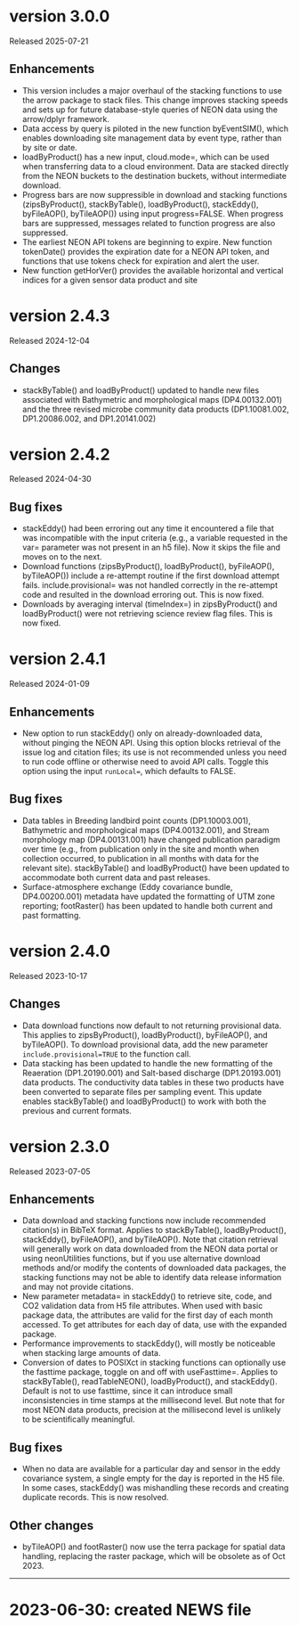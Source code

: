 # version 3.0.0

Released 2025-07-21

## Enhancements

* This version includes a major overhaul of the stacking functions to use the arrow package to stack files. This change improves stacking speeds and sets up for future database-style queries of NEON data using the arrow/dplyr framework.
* Data access by query is piloted in the new function byEventSIM(), which enables downloading site management data by event type, rather than by site or date.
* loadByProduct() has a new input, cloud.mode=, which can be used when transferring data to a cloud environment. Data are stacked directly from the NEON buckets to the destination buckets, without intermediate download.
* Progress bars are now suppressible in download and stacking functions (zipsByProduct(), stackByTable(), loadByProduct(), stackEddy(), byFileAOP(), byTileAOP()) using input progress=FALSE. When progress bars are suppressed, messages related to function progress are also suppressed.
* The earliest NEON API tokens are beginning to expire. New function tokenDate() provides the expiration date for a NEON API token, and functions that use tokens check for expiration and alert the user.
* New function getHorVer() provides the available horizontal and vertical indices for a given sensor data product and site


# version 2.4.3

Released 2024-12-04

## Changes

* stackByTable() and loadByProduct() updated to handle new files associated with Bathymetric and morphological maps (DP4.00132.001) and the three revised microbe community data products (DP1.10081.002, DP1.20086.002, and DP1.20141.002)


# version 2.4.2

Released 2024-04-30

## Bug fixes

* stackEddy() had been erroring out any time it encountered a file that was incompatible with the input criteria (e.g., a variable requested in the var= parameter was not present in an h5 file). Now it skips the file and moves on to the next.
* Download functions (zipsByProduct(), loadByProduct(), byFileAOP(), byTileAOP()) include a re-attempt routine if the first download attempt fails. include.provisional= was not handled correctly in the re-attempt code and resulted in the download erroring out. This is now fixed.
* Downloads by averaging interval (timeIndex=) in zipsByProduct() and loadByProduct() were not retrieving science review flag files. This is now fixed.


# version 2.4.1

Released 2024-01-09

## Enhancements

* New option to run stackEddy() only on already-downloaded data, without pinging the NEON API. Using this option blocks retrieval of the issue log and citation files; its use is not recommended unless you need to run code offline or otherwise need to avoid API calls. Toggle this option using the input `runLocal=`, which defaults to FALSE.

## Bug fixes

* Data tables in Breeding landbird point counts (DP1.10003.001), Bathymetric and morphological maps (DP4.00132.001), and Stream morphology map (DP4.00131.001) have changed publication paradigm over time (e.g., from publication only in the site and month when collection occurred, to publication in all months with data for the relevant site). stackByTable() and loadByProduct() have been updated to accommodate both current data and past releases.
* Surface-atmosphere exchange (Eddy covariance bundle, DP4.00200.001) metadata have updated the formatting of UTM zone reporting; footRaster() has been updated to handle both current and past formatting. 


# version 2.4.0

Released 2023-10-17

## Changes

* Data download functions now default to not returning provisional data. This applies to zipsByProduct(), loadByProduct(), byFileAOP(), and byTileAOP(). To download provisional data, add the new parameter `include.provisional=TRUE` to the function call.
* Data stacking has been updated to handle the new formatting of the Reaeration (DP1.20190.001) and Salt-based discharge (DP1.20193.001) data products. The conductivity data tables in these two products have been converted to separate files per sampling event. This update enables stackByTable() and loadByProduct() to work with both the previous and current formats.


# version 2.3.0

Released 2023-07-05

## Enhancements

* Data download and stacking functions now include recommended citation(s) in BibTeX format. Applies to stackByTable(), loadByProduct(), stackEddy(), byFileAOP(), and byTileAOP(). Note that citation retrieval will generally work on data downloaded from the NEON data portal or using neonUtilities functions, but if you use alternative download methods and/or modify the contents of downloaded data packages, the stacking functions may not be able to identify data release information and may not provide citations.
* New parameter metadata= in stackEddy() to retrieve site, code, and CO2 validation data from H5 file attributes. When used with basic package data, the attributes are valid for the first day of each month accessed. To get attributes for each day of data, use with the expanded package.
* Performance improvements to stackEddy(), will mostly be noticeable when stacking large amounts of data.
* Conversion of dates to POSIXct in stacking functions can optionally use the fasttime package, toggle on and off with useFasttime=. Applies to stackByTable(), readTableNEON(), loadByProduct(), and stackEddy(). Default is not to use fasttime, since it can introduce small inconsistencies in time stamps at the millisecond level. But note that for most NEON data products, precision at the millisecond level is unlikely to be scientifically meaningful.

## Bug fixes

* When no data are available for a particular day and sensor in the eddy covariance system, a single empty for the day is reported in the H5 file. In some cases, stackEddy() was mishandling these records and creating duplicate records. This is now resolved.

## Other changes

* byTileAOP() and footRaster() now use the terra package for spatial data handling, replacing the raster package, which will be obsolete as of Oct 2023.


-----------------------

# 2023-06-30: created NEWS file
